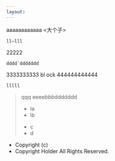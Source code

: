 ```yaml
---
layout:
---
```



aaaaaaaaaaaa
<大个子>
~~~
ll~lll
~~~
22222
```
dddd`ddddddd
```
3333333333
    bl ock
444444444444

~~~
lllll
~~~

> qqq
> eeee*bbb*ddddddd
> - la
> - lb
> * c
> * d

- Copyright (c)
- Copyright Holder All Rights Reserved.
